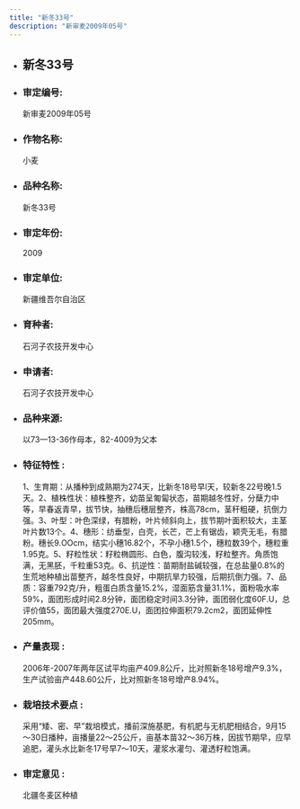 ```yaml
---
title: "新冬33号"
description: "新审麦2009年05号"
---
```

* ## 新冬33号
* ###  审定编号:  
   新审麦2009年05号

*  ### 作物名称:  
   小麦

*   ###  品种名称: 
    新冬33号

*   ### 审定年份: 
    2009

*   ### 审定单位:  
    新疆维吾尔自治区

*   ### 育种者:  
    石河子农技开发中心

*   ### 申请者:  
    石河子农技开发中心

*   ### 品种来源:  
    以73—13-36作母本，82-4009为父本

*   ### 特征特性 : 
    1、生育期：从播种到成熟期为274天，比新冬18号早l天，较新冬22号晚1.5天。2、植株性状：植株整齐，幼苗呈匍匐状态，苗期越冬性好，分蘖力中等，早春返青早，拔节快，抽穗后穗层整齐，株高78cm，茎秆粗硬，抗倒力强。3、叶型：叶色深绿，有腊粉，叶片倾斜向上，拔节期叶面积较大，主茎叶片数13个。4、穗形：纺垂型，白壳，长芒，芒上有锯齿，颖壳无毛，有腊粉。穗长9.OOcm，结实小穗16.82个，不孕小穗1.5个，穗粒数39个，穗粒重1.95克。5、籽粒性状：籽粒椭圆形、白色，腹沟较浅，籽粒整齐。角质饱满，无黑胚，千粒重53克。6、抗逆性：苗期耐盐碱较强，在总盐量0.8%的生荒地种植出苗整齐，越冬性良好，中期抗旱力较强，后期抗倒力强。7、品质：容重792克/升，粗蛋白质含量15.2%，湿面筋含量31.1%，面粉吸水率59%，面团形成时间2.8分钟，面团稳定时间3.3分钟，面团弱化度60F.U，总评价值55，面团最大强度270E.U，面团拉伸面积79.2cm2，面团延伸性205mm。

*   ### 产量表现 : 
    2006年-2007年两年区试平均亩产409.8公斤，比对照新冬18号增产9.3%， 生产试验亩产448.60公斤，比对照新冬18号增产8.94%。

*   ### 栽培技术要点 : 
    采用“矮、密、早”栽培模式，播前深施基肥，有机肥与无机肥相结合，9月15 ～30日播种，亩播量22～25公斤，亩基本苗32～36万株，因拔节期早，应早追肥，灌头水比新冬17号早7～10天，灌浆水灌匀、灌透籽粒饱满。

*   ### 审定意见 : 
    北疆冬麦区种植
